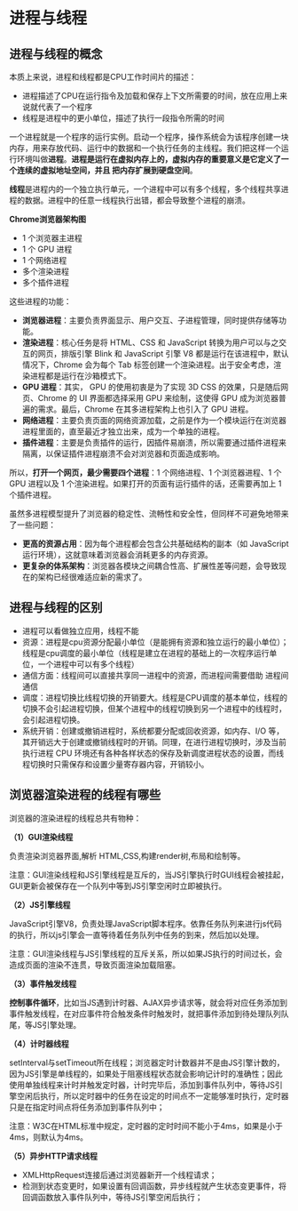 # 进程与线程

## 进程与线程的概念

本质上来说，进程和线程都是CPU工作时间片的描述：

+ 进程描述了CPU在运行指令及加载和保存上下文所需要的时间，放在应用上来说就代表了一个程序
+ 线程是进程中的更小单位，描述了执行一段指令所需的时间

一个进程就是一个程序的运行实例。启动一个程序，操作系统会为该程序创建一块内存，用来存放代码、运行中的数据和一个执行任务的主线程。我们把这样一个运行环境叫做**进程**。**进程是运行在虚拟内存上的，虚拟内存的重要意义是它定义了一个连续的虚拟地址空间，并且 把内存扩展到硬盘空间**。

**线程**是进程内的一个独立执行单元，一个进程中可以有多个线程，多个线程共享进程的数据。进程中的任意一线程执行出错，都会导致整个进程的崩溃。

**Chrome浏览器架构图**

- 1 个浏览器主进程
- 1 个 GPU 进程
- 1 个网络进程
- 多个渲染进程
- 多个插件进程

这些进程的功能：

- **浏览器进程**：主要负责界面显示、用户交互、子进程管理，同时提供存储等功能。
- **渲染进程**：核心任务是将 HTML、CSS 和 JavaScript 转换为用户可以与之交互的网页，排版引擎 Blink 和 JavaScript 引擎 V8 都是运行在该进程中，默认情况下，Chrome 会为每个 Tab 标签创建一个渲染进程。出于安全考虑，渲染进程都是运行在沙箱模式下。
- **GPU 进程**：其实， GPU 的使用初衷是为了实现 3D CSS 的效果，只是随后网页、Chrome 的 UI 界面都选择采用 GPU 来绘制，这使得 GPU 成为浏览器普遍的需求。最后，Chrome 在其多进程架构上也引入了 GPU 进程。
- **网络进程**：主要负责页面的网络资源加载，之前是作为一个模块运行在浏览器进程里面的，直至最近才独立出来，成为一个单独的进程。
- **插件进程**：主要是负责插件的运行，因插件易崩溃，所以需要通过插件进程来隔离，以保证插件进程崩溃不会对浏览器和页面造成影响。

所以，**打开一个网页，最少需要四个进程**：1 个网络进程、1 个浏览器进程、1 个 GPU 进程以及 1 个渲染进程。如果打开的页面有运行插件的话，还需要再加上 1 个插件进程。

虽然多进程模型提升了浏览器的稳定性、流畅性和安全性，但同样不可避免地带来了一些问题：

- **更高的资源占用**：因为每个进程都会包含公共基础结构的副本（如 JavaScript 运行环境），这就意味着浏览器会消耗更多的内存资源。
- **更复杂的体系架构**：浏览器各模块之间耦合性高、扩展性差等问题，会导致现在的架构已经很难适应新的需求了。


## 进程与线程的区别

+ 进程可以看做独立应用，线程不能
+ 资源：进程是cpu资源分配最小单位（是能拥有资源和独立运行的最小单位）；线程是cpu调度的最小单位（线程是建立在进程的基础上的一次程序运行单位，一个进程中可以有多个线程）
+ 通信方面：线程间可以直接共享同一进程中的资源，而进程间需要借助 进程间通信
+ 调度：进程切换比线程切换的开销要大。线程是CPU调度的基本单位，线程的切换不会引起进程切换，但某个进程中的线程切换到另一个进程中的线程时，会引起进程切换。
+ 系统开销：创建或撤销进程时，系统都要分配或回收资源，如内存、I/O 等，其开销远大于创建或撤销线程时的开销。同理，在进行进程切换时，涉及当前执行进程 CPU 环境还有各种各样状态的保存及新调度进程状态的设置，而线程切换时只需保存和设置少量寄存器内容，开销较小。

## 浏览器渲染进程的线程有哪些

浏览器的渲染进程的线程总共有物种：

**（1）GUI渲染线程**

负责渲染浏览器界面,解析 HTML,CSS,构建render树,布局和绘制等。

注意：GUI渲染线程和JS引擎线程是互斥的，当JS引擎执行时GUI线程会被挂起，GUI更新会被保存在一个队列中等到JS引擎空闲时立即被执行。

**（2）JS引擎线程**

JavaScript引擎V8，负责处理JavaScript脚本程序。依靠任务队列来进行js代码的执行，所以js引擎会一直等待着任务队列中任务的到来，然后加以处理。

注意：GUI渲染线程与JS引擎线程的互斥关系，所以如果JS执行的时间过长，会造成页面的渲染不连贯，导致页面渲染加载阻塞。

**（3）事件触发线程**

**控制事件循环**，比如当JS遇到计时器、AJAX异步请求等，就会将对应任务添加到事件触发线程，在对应事件符合触发条件时触发时，就把事件添加到待处理队列队尾，等JS引擎处理。

**（4）计时器线程**

setInterval与setTimeout所在线程；浏览器定时计数器并不是由JS引擎计数的，因为JS引擎是单线程的，如果处于阻塞线程状态就会影响记计时的准确性；因此使用单独线程来计时并触发定时器，计时完毕后，添加到事件队列中，等待JS引擎空闲后执行，所以定时器中的任务在设定的时间点不一定能够准时执行，定时器只是在指定时间点将任务添加到事件队列中；

注意：W3C在HTML标准中规定，定时器的定时时间不能小于4ms，如果是小于4ms，则默认为4ms。

**（5）异步HTTP请求线程**

- XMLHttpRequest连接后通过浏览器新开一个线程请求；
- 检测到状态变更时，如果设置有回调函数，异步线程就产生状态变更事件，将回调函数放入事件队列中，等待JS引擎空闲后执行；